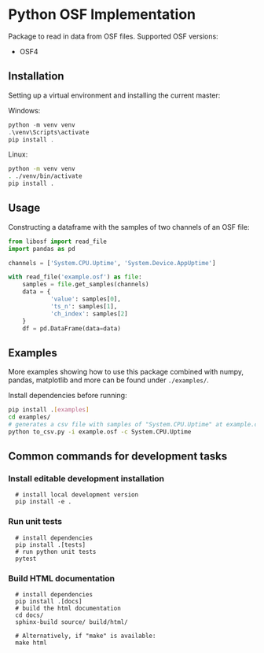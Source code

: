 # Python OSF Implementation

Package to read in data from OSF files.
Supported OSF versions:

- OSF4
## Installation

Setting up a virtual environment and installing the current master:

Windows:

```powershell
python -m venv venv
.\venv\Scripts\activate
pip install .
```

Linux:

```bash
python -m venv venv
. ./venv/bin/activate
pip install .
```

## Usage

Constructing a dataframe with the samples of two channels of an OSF file:

```python
from libosf import read_file
import pandas as pd

channels = ['System.CPU.Uptime', 'System.Device.AppUptime']

with read_file('example.osf') as file:
    samples = file.get_samples(channels)
    data = {
            'value': samples[0],
            'ts_n': samples[1],
            'ch_index': samples[2]
    }
    df = pd.DataFrame(data=data)
```


## Examples

More examples showing how to use this package combined with numpy, pandas, matplotlib and more can be found under `./examples/`. 

Install dependencies before running:

```bash
pip install .[examples]
cd examples/
# generates a csv file with samples of "System.CPU.Uptime" at example.csv
python to_csv.py -i example.osf -c System.CPU.Uptime
```

## Common commands for development tasks

### Install editable development installation

```shell
  # install local development version
  pip install -e .
```

### Run unit tests
```shell
  # install dependencies
  pip install .[tests]
  # run python unit tests
  pytest
```

### Build HTML documentation

``` shell
  # install dependencies
  pip install .[docs]
  # build the html documentation
  cd docs/
  sphinx-build source/ build/html/

  # Alternatively, if "make" is available:
  make html
```

